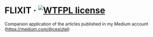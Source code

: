 # FLIXIT &middot; [![WTFPL license](http://www.wtfpl.net/wp-content/uploads/2012/12/wtfpl-badge-4.png)](http://www.wtfpl.net/about/)
Companion application of the articles published in my Medium account (https://medium.com/@cesiztel)
